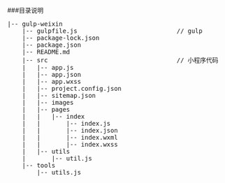 ###目录说明
<pre>
|-- gulp-weixin
    |-- gulpfile.js                           // gulp
    |-- package-lock.json 
    |-- package.json
    |-- README.md
    |-- src                                   // 小程序代码
    |   |-- app.js
    |   |-- app.json
    |   |-- app.wxss
    |   |-- project.config.json
    |   |-- sitemap.json
    |   |-- images
    |   |-- pages
    |   |   |-- index
    |   |       |-- index.js
    |   |       |-- index.json
    |   |       |-- index.wxml
    |   |       |-- index.wxss
    |   |-- utils
    |       |-- util.js
    |-- tools
        |-- utils.js
</pre>
